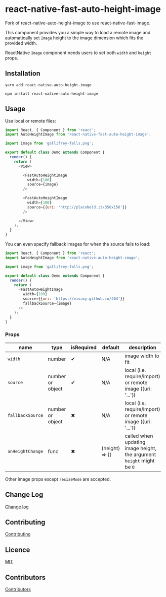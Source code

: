 # react-native-fast-auto-height-image
Fork of react-native-auto-height-image to use react-native-fast-image.

This component provides you a simple way to load a remote image and automatically set `Image` height to the image dimension which fits the provided width.

ReactNative `Image` component needs users to set both `width` and `height` props.

## Installation

`yarn add react-native-auto-height-image`

`npm install react-native-auto-height-image`

## Usage

Use local or remote files:

```js
import React, { Component } from 'react';
import AutoHeightImage from 'react-native-fast-auto-height-image';

import image from 'gallifrey-falls.png';

export default class Demo extends Component {
  render() {
    return (
      <View>

        <FastAutoHeightImage
          width={100}
          source={image}
        />

        <FastAutoHeightImage
          width={100}
          source={{uri: 'http://placehold.it/350x150'}}
        />

      </View>
    );
  }
}
```

You can even specify fallback images for when the source fails to load:

```js
import React, { Component } from 'react';
import AutoHeightImage from 'react-native-auto-height-image';

import image from 'gallifrey-falls.png';

export default class Demo extends Component {
  render() {
    return (
      <FastAutoHeightImage
        width={100}
        source={{uri: 'https://vivaxy.github.io/404'}}
        fallbackSource={image}
      />
    );
  }
}
```

### Props

| name               | type             | isRequired    | default           | description                                                           |
| ---                | ---              | ---           | ---               | ---                                                                   |
| `width`            | number           | ✔             | N/A               | image width to fit                                                    |
| `source`           | number or object | ✔             | N/A               | local (i.e. require/import) or remote image ({uri: '...'})            |
| `fallbackSource`   | number or object | ✖             | N/A               | local (i.e. require/import) or remote image ({uri: '...'})            |
| `onHeightChange`   | func             | ✖             | (height) => {}    | called when updating image height, the argument `height` might be `0` |

Other image props except `resizeMode` are accepted.

## Change Log

[Change log](./CHANGELOG.md)

## Contributing

[Contributing](./CONTRIBUTING.md)

## Licence

[MIT](./LICENSE)

## Contributors

[Contributors](https://github.com/vivaxy/react-native-auto-height-image/graphs/contributors)
